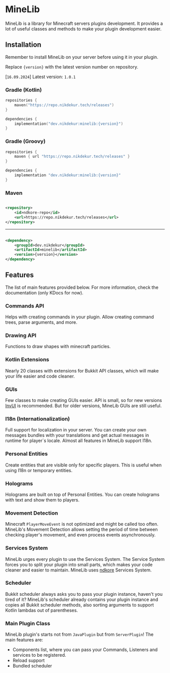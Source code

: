 # MineLib

MineLib is a library for Minecraft servers plugins development. 
It provides a lot of useful classes and methods to make your plugin development easier.

## Installation

Remember to install MineLib on your server before using it in your plugin.

Replace `{version}` with the latest version number on repository.

[`16.09.2024`] Latest version: `1.0.1`

### Gradle (Kotlin)

```kotlin
repositories {
    maven("https://repo.nikdekur.tech/releases")
}

dependencies {
    implementation("dev.nikdekur:minelib:{version}")
}
```

### Gradle (Groovy)

```groovy
repositories {
    maven { url "https://repo.nikdekur.tech/releases" }
}

dependencies {
    implementation "dev.nikdekur:minelib:{version}"
}
```

### Maven

```xml

<repository>
    <id>ndkore-repo</id>
    <url>https://repo.nikdekur.tech/releases</url>
</repository>
```

---

```xml

<dependency>
    <groupId>dev.nikdekur</groupId>
    <artifactId>minelib</artifactId>
    <version>{version}</version>
</dependency>
```


## Features

The list of main features provided below. 
For more information, check the documentation (only KDocs for now).

### Commands API
Helps with creating commands in your plugin.
Allow creating command trees, parse arguments, and more.

### Drawing API
Functions to draw shapes with minecraft particles.

### Kotlin Extensions
Nearly 20 classes with extensions for Bukkit API classes, 
which will make your life easier and code cleaner.

### GUIs
Few classes to make creating GUIs easier.
API is small, so for new versions [InvUI](https://github.com/NichtStudioCode/InvUI) is recommended.
But for older versions, MineLib GUIs are still useful.

### I18n (Internationalization)
Full support for localization in your server.
You can create your own messages bundles with your translations 
and get actual messages in runtime for player`s locale.
Almost all features in MineLib support I18n.

### Personal Entities
Create entities that are visible only for specific players.
This is useful when using I18n or temporary entities.

### Holograms 
Holograms are built on top of Personal Entities.
You can create holograms with text and show them to players.

### Movement Detection
Minecraft `PlayerMoveEvent` is not optimized and might be called too often.
MineLib's Movement Detection allows setting the period of time between checking player's movement,
and even process events asynchronously.

### Services System
MineLib urges every plugin to use the Services System.
The Service System forces you to split your plugin into small parts,
which makes your code cleaner and easier to maintain.
MineLib uses [ndkore](https://github.com/NikDeKur/ndkore) Services System.

### Scheduler
Bukkit scheduler always asks you to pass your plugin instance,
haven't you tired of it? MineLib's scheduler already contains your plugin instance
and copies all Bukkit scheduler methods, 
also sorting arguments to support Kotlin lambdas out of parentheses.

### Main Plugin Class
MineLib plugin's starts not from `JavaPlugin` but from `ServerPlugin`!
The main features are:
- Components list, where you can pass your Commands, Listeners and services to be registered.
- Reload support
- Bundled scheduler